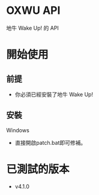 # OXWU API
地牛 Wake Up! 的 API
# 開始使用
## 前提
* 你必須已經安裝了地牛 Wake Up!
## 安裝
Windows
* 直接開啟patch.bat即可修補。
# 已測試的版本
* v4.1.0